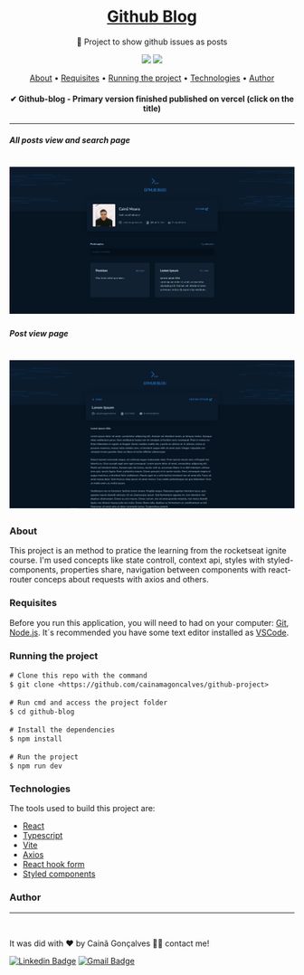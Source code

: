 <h1 align="center">
  <a href="https://github-blog-8c7bu610k-cainamagoncalves.vercel.app" target="_blank">
  Github Blog
  </a>
</h1>

<p align="center">🧾 Project to show github issues as posts</p>

<p align="center">
  <img src="https://img.shields.io/static/v1?label=Licence&message=MIT&color=c1&style=for-the-badge&logo=ghost"/>

  <img src="https://img.shields.io/static/v1?label=Npm&message=v18.12.9&color=2d81c1&style=for-the-badge&logo=ghost"/>
</p>

<p align="center">
 <a href="#About">About</a> • 
 <a href="#Requisites">Requisites</a> •
 <a href="#Running-the-project">Running the project</a> • 
 <a href="#Technologies">Technologies</a> • 
 <a href="#Author">Author</a>
</p>

<h4 align="center">✔ Github-blog - Primary version finished published on vercel (click on the title)</h4>

---

##### All posts view and search page
<h1 align="center">
  <img alt="Imagem da pagina inicial com os posts baseados nas issues do github" title="All posts view and search page" src="./src/assets/screenshots/posts-page.png" />
</h1>

##### Post view page
<h1 align="center">
  <img alt="Imagem com informações do post selecionado" title="Post view page" src="./src/assets/screenshots/unique-post-page.png" />
</h1>


### About

This project is an method to pratice the learning from the rocketseat ignite course. I'm used concepts like state controll, context api, styles with styled-components, properties share, navigation between components with react-router conceps about requests with axios and others.

### Requisites

Before you run this application, you will need to had on your computer: [Git](https://git-scm.com), [Node.js](https://nodejs.org/en/). It´s recommended you have some text editor installed as [VSCode](https://code.visualstudio.com/).

### Running the project

```
# Clone this repo with the command
$ git clone <https://github.com/cainamagoncalves/github-project>

# Run cmd and access the project folder
$ cd github-blog

# Install the dependencies
$ npm install

# Run the project
$ npm run dev
```

### Technologies

The tools used to build this project are:

- [React](https://pt-br.reactjs.org)
- [Typescript](https://www.typescriptlang.org)
- [Vite](https://vitejs.dev)
- [Axios](https://www.npmjs.com/package/axios)
- [React hook form](https://react-hook-form.com)
- [Styled components](https://styled-components.com)

### Author

---

 <img style="border-radius: 50%;" src="https://avatars.githubusercontent.com/u/60739925?v=4" width="100px;" alt=""/>
 <br />

It was did with ❤️ by Cainã Gonçalves 👋🏽 contact me!

[![Linkedin Badge](https://img.shields.io/badge/-Cainã-blue?style=flat-square&logo=Linkedin&logoColor=white&link=https://www.linkedin.com/in/cainã-gonçalves/)](https://www.linkedin.com/in/cainã-gonçalves/) 
[![Gmail Badge](https://img.shields.io/badge/-moaraadrean@gmail.com-c14438?style=flat-square&logo=Gmail&logoColor=white&link=mailto:moaraadrean@gmail.com)](mailto:moaraadrean@gmail.com)









